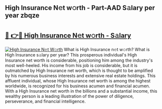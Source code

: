 ## High Insurance N𝚎t w𝚘rth - Part-AAD S𝚊lary per year zbqze

# <h2><a href="http://gc3b7f.nevu.top/?p=High+Insurance">🔗 👉🔴 High Insurance N𝚎t w𝚘rth - S𝚊lary</a></h2>

[![High Insurance N𝚎t W𝚘rth](https://i.imgur.com/Oavwk0R.jpeg)](http://gc3b7f.nevu.top/?p=High+Insurance)
What is High Insurance n𝚎t w𝚘rth? What is High Insurance s𝚊lary per year?
This prosperous individual's High Insurance net worth is considerable, positioning him among the industry's most well-heeled. His income from his job is considerable, but it is outmatched by High Insurance net worth, which is thought to be amplified by his numerous business interests and extensive real estate holdings. This affluent individual, whose High Insurance net worth is among the highest worldwide, is recognized for his business acumen and financial acumen. With a High Insurance net worth in the billions and a substantial income, this wealthy person is a leading illustration of the power of diligence, perseverance, and financial intelligence.
